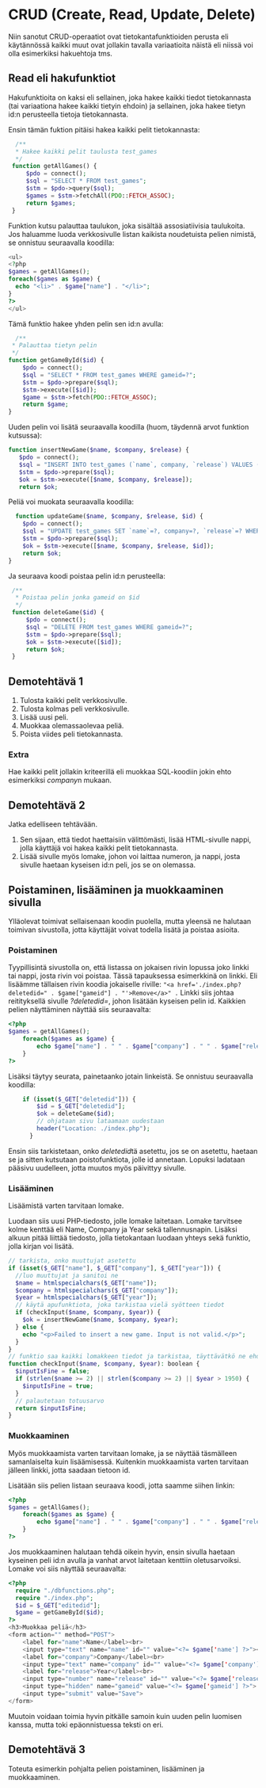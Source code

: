 # CRUD (Create, Read, Update, Delete)

Niin sanotut CRUD-operaatiot ovat tietokantafunktioiden perusta eli käytännössä kaikki muut ovat jollakin tavalla variaatioita näistä eli niissä voi olla esimerkiksi hakuehtoja tms.

## Read eli hakufunktiot

Hakufunktioita on kaksi eli sellainen, joka hakee kaikki tiedot tietokannasta (tai variaationa hakee kaikki tietyin ehdoin) ja sellainen, joka hakee tietyn id:n perusteella tietoja tietokannasta.

Ensin tämän fuktion pitäisi hakea kaikki pelit tietokannasta:

````php
  /**
  * Hakee kaikki pelit taulusta test_games
  */
 function getAllGames() {
     $pdo = connect();
     $sql = "SELECT * FROM test_games";
     $stm = $pdo->query($sql);
     $games = $stm->fetchAll(PDO::FETCH_ASSOC);
     return $games;
 } 
 ````

Funktion kutsu palauttaa taulukon, joka sisältää assosiatiivisia taulukoita. Jos haluamme luoda verkkosivulle listan kaikista noudetuista pelien nimistä, se onnistuu seuraavalla koodilla:

````php
<ul>
<?php 
$games = getAllGames();
foreach($games as $game) {
  echo "<li>" . $game["name"] . "</li>";
}
?>
</ul>
````

 Tämä funktio hakee yhden pelin sen id:n avulla:

 ````php
   /**
  * Palauttaa tietyn pelin
  */
 function getGameById($id) {
     $pdo = connect();
     $sql = "SELECT * FROM test_games WHERE gameid=?";
     $stm = $pdo->prepare($sql);
     $stm->execute([$id]);
     $game = $stm->fetch(PDO::FETCH_ASSOC);
     return $game;
 }  
 ````

 Uuden pelin voi lisätä seuraavalla koodilla (huom, täydennä arvot funktion kutsussa):

 ````php
 function insertNewGame($name, $company, $release) {
    $pdo = connect();
    $sql = "INSERT INTO test_games (`name`, company, `release`) VALUES (?, ?, ?)";
    $stm = $pdo->prepare($sql);
    $ok = $stm->execute([$name, $company, $release]);
    return $ok;
````

Peliä voi muokata seuraavalla koodilla: 

````php
  function updateGame($name, $company, $release, $id) {
    $pdo = connect();
    $sql = "UPDATE test_games SET `name`=?, company=?, `release`=? WHERE gameid=?";
    $stm = $pdo->prepare($sql);
    $ok = $stm->execute([$name, $company, $release, $id]);
    return $ok;
} 
````

Ja seuraava koodi poistaa pelin id:n perusteella:

````php
 /**
  * Poistaa pelin jonka gameid on $id
  */
 function deleteGame($id) {
     $pdo = connect();
     $sql = "DELETE FROM test_games WHERE gameid=?";
     $stm = $pdo->prepare($sql);
     $ok = $stm->execute([$id]);
     return $ok;
 }  
 ````

## Demotehtävä 1

 1. Tulosta kaikki pelit verkkosivulle.
 2. Tulosta kolmas peli verkkosivulle.
 3. Lisää uusi peli.
 4. Muokkaa olemassaolevaa peliä.
 5. Poista viides peli tietokannasta.

### Extra

Hae kaikki pelit jollakin kriteerillä eli muokkaa SQL-koodiin jokin ehto esimerkiksi *company*n mukaan. 

## Demotehtävä 2

Jatka edelliseen tehtävään.
1. Sen sijaan, että tiedot haettaisiin välittömästi, lisää HTML-sivulle nappi, jolla käyttäjä voi hakea kaikki pelit tietokannasta.
2. Lisää sivulle myös lomake, johon voi laittaa numeron, ja nappi, josta sivulle haetaan kyseisen id:n peli, jos se on olemassa.

## Poistaminen, lisääminen ja muokkaaminen sivulla

Ylläolevat toimivat sellaisenaan koodin puolella, mutta yleensä ne halutaan toimivan sivustolla, jotta käyttäjät voivat todella lisätä ja poistaa asioita.

### Poistaminen

Tyypillisintä sivustolla on, että listassa on jokaisen rivin lopussa joko linkki tai nappi, josta rivin voi poistaa. Tässä tapauksessa esimerkkinä on linkki. Eli lisäämme tällaisen rivin koodia jokaiselle riville: ``"<a href='./index.php?deletedid=" . $game["gameid"] . "'>Remove</a>" .`` Linkki siis johtaa reitityksellä sivulle *?deletedid=*, johon lisätään kyseisen pelin id. Kaikkien pelien näyttäminen näyttää siis seuraavalta:

````php
<?php
$games = getAllGames();
    foreach($games as $game) {
        echo $game["name"] . " " . $game["company"] . " " . $game["release"]. "<a href='./index.php?deletedid=" . $game["gameid"] . "'>Remove</a>" . "<br>";
    }
?>
````

Lisäksi täytyy seurata, painetaanko jotain linkeistä. Se onnistuu seuraavalla koodilla:

````php
    if (isset($_GET["deletedid"])) {
        $id = $_GET["deletedid"];
        $ok = deleteGame($id);
        // ohjataan sivu lataamaan uudestaan
        header("Location: ./index.php");
      }
````

Ensin siis tarkistetaan, onko *deletedid*tä asetettu, jos se on asetettu, haetaan se ja sitten kutsutaan poistofunktiota, jolle id annetaan. Lopuksi ladataan pääsivu uudelleen, jotta muutos myös päivittyy sivulle.

### Lisääminen

Lisäämistä varten tarvitaan lomake.

Luodaan siis uusi PHP-tiedosto, jolle lomake laitetaan. Lomake tarvitsee kolme kenttää eli Name, Company ja Year sekä tallennusnapin. Lisäksi alkuun pitää liittää tiedosto, jolla tietokantaan luodaan yhteys sekä funktio, jolla kirjan voi lisätä.

````php 
// tarkista, onko muuttujat asetettu
if (isset($_GET["name"], $_GET["company"], $_GET["year"])) {
  //luo muuttujat ja sanitoi ne
  $name = htmlspecialchars($_GET["name"]);
  $company = htmlspecialchars($_GET["company"]);
  $year = htmlspecialchars($_GET["year"]);
  // käytä apufunktiota, joka tarkistaa vielä syötteen tiedot
  if (checkInput($name, $company, $year)) {
    $ok = insertNewGame($name, $company, $year);
  } else {
    echo "<p>Failed to insert a new game. Input is not valid.</p>";
  }
}
// funktio saa kaikki lomakkeen tiedot ja tarkistaa, täyttävätkö ne ehdot
function checkInput($name, $company, $year): boolean {
  $inputIsFine = false;
  if (strlen($name >= 2) || strlen($company >= 2) || $year > 1950) {
    $inputIsFine = true;
  } 
  // palautetaan totuusarvo
  return $inputIsFine;
}
````

### Muokkaaminen

Myös muokkaamista varten tarvitaan lomake, ja se näyttää täsmälleen samanlaiselta kuin lisäämisessä. Kuitenkin muokkaamista varten tarvitaan jälleen linkki, jotta saadaan tietoon id. 

Lisätään siis pelien listaan seuraava koodi, jotta saamme siihen linkin:

````php
<?php
$games = getAllGames();
    foreach($games as $game) {
        echo $game["name"] . " " . $game["company"] . " " . $game["release"]. "<a href='./index.php?deletedid=" . $game["gameid"] . "'>Remove</a>" . "<a href='./edit.php?editedid=" . $game["gameid"] . "'>muokkaa</a>" . "<br>";
    }
?>
````

Jos muokkaaminen halutaan tehdä oikein hyvin, ensin sivulla haetaan kyseinen peli id:n avulla ja vanhat arvot laitetaan kenttiin oletusarvoiksi. Lomake voi siis näyttää seuraavalta:

````php
<?php
  require "./dbfunctions.php";
  require "./index.php";
  $id = $_GET["editedid"];
  $game = getGameById($id);
?>
<h3>Muokkaa peliä</h3>
<form action="" method="POST">
    <label for="name">Name</label><br>
    <input type="text" name="name" id="" value="<?= $game['name'] ?>"><br>
    <label for="company">Company</label><br>
    <input type="text" name="company" id="" value="<?= $game['company'] ?>"><br>
    <label for="release">Year</label><br>
    <input type="number" name="release" id="" value="<?= $game['release'] ?>"><br>
    <input type="hidden" name="gameid" value="<?= $game['gameid'] ?>">
    <input type="submit" value="Save">
</form>
````

Muutoin voidaan toimia hyvin pitkälle samoin kuin uuden pelin luomisen kanssa, mutta toki epäonnistuessa teksti on eri.

## Demotehtävä 3

Toteuta esimerkin pohjalta pelien poistaminen, lisääminen ja muokkaaminen.